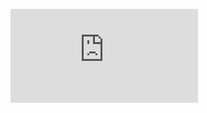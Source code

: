 <html lang="en">

  <body>
    <figure><embed src="https://wakatime.com/share/@2e5ac7e9-8439-4484-bfc0-262ab5940fa6/aa9feebc-62ea-404c-9948-8521b62c07ad.svg"></embed></figure>
  </body>

</html>
